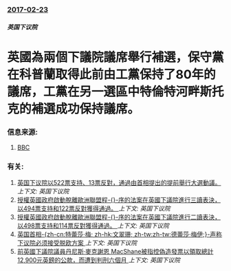 ### [2017-02-23](/news/2017/02/23/index.md)

##### 英国下议院
# 英國為兩個下議院議席舉行補選，保守黨在科普蘭取得此前由工黨保持了80年的議席，工黨在另一選區中特倫特河畔斯托克的補選成功保持議席。 




### 信息来源:

1. [BBC](http://www.bbc.com/news/uk-politics-39076844)

### 有关:

1. [英国下议院以522票支持、13票反對，通過由首相提出的提前舉行大選動議。 ](/news/2017/04/19/英国下议院以522票支持-13票反對-通過由首相提出的提前舉行大選動議.md) _上下文: 英国下议院_
2. [授權英國政府啟動脫離歐洲聯盟程-{}-序的法案在英國下議院進行三讀表決，以494票支持和122票反對獲得通過。 ](/news/2017/02/8/授權英國政府啟動脫離歐洲聯盟程-序的法案在英國下議院進行三讀表決-以494票支持和122票反對獲得通過.md) _上下文: 英国下议院_
3. [授權英國政府啟動脫離歐洲聯盟程-{}-序的法案在英國下議院進行二讀表決，以498票支持和114票反對獲得通過。 ](/news/2017/02/1/授權英國政府啟動脫離歐洲聯盟程-序的法案在英國下議院進行二讀表決-以498票支持和114票反對獲得通過.md) _上下文: 英国下议院_
4. [英国首相-{zh-cn:特蕾莎·梅; zh-hk:文翠珊; zh-tw:zh-tw:德蕾莎·梅伊;}-声称下议院必须接受脱欧方案 ](/news/2016/11/6/英国首相-zh-cn-特蕾莎-梅-zh-hk-文翠珊-zh-tw-zh-tw-德蕾莎-梅伊-声称下议院必须接受.md) _上下文: 英国下议院_
5. [ 前英國下議院議員丹尼斯·麥克謝恩 MacShane被指控偽造發票以領取總計12,900元英鎊的公款，而遭到判刑六個月 ](/news/2013/12/23/前英國下議院議員丹尼斯-麥克謝恩-MacShane被指控偽造發票以領取總計12900元英鎊的公款-而遭到判刑六個月.md) _上下文: 英国下议院_
